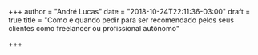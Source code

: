 +++
author = "André Lucas"
date = "2018-10-24T22:11:36-03:00"
draft = true
title = "Como e quando pedir para ser recomendado pelos seus clientes como freelancer ou profissional autônomo"

+++
